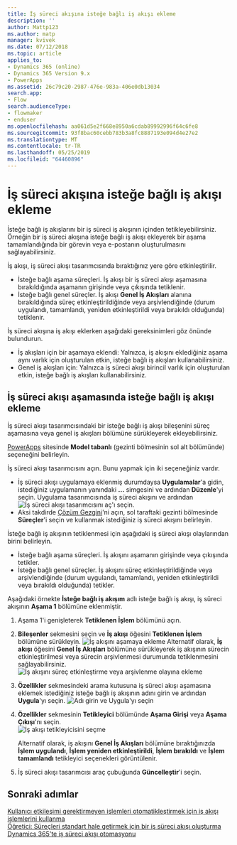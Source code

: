 ```yaml
---
title: İş süreci akışına isteğe bağlı iş akışı ekleme
description: ''
author: Mattp123
ms.author: matp
manager: kvivek
ms.date: 07/12/2018
ms.topic: article
applies_to:
- Dynamics 365 (online)
- Dynamics 365 Version 9.x
- PowerApps
ms.assetid: 26c79c20-2987-476e-983a-406e0db13034
search.app:
- Flow
search.audienceType:
- flowmaker
- enduser
ms.openlocfilehash: aa061d5e2f668e8950a6cdab89992996f64c6fe8
ms.sourcegitcommit: 93f8bac60cebb783b3a8fc8887193e094d4e27e2
ms.translationtype: MT
ms.contentlocale: tr-TR
ms.lasthandoff: 05/25/2019
ms.locfileid: "64460896"
---
```

# <a name="add-an-on-demand-workflow-to-a-business-process-flow"></a>İş süreci akışına isteğe bağlı iş akışı ekleme

İsteğe bağlı iş akışlarını bir iş süreci iş akışının içinden tetikleyebilirsiniz. Örneğin bir iş süreci akışına isteğe bağlı iş akışı ekleyerek bir aşama tamamlandığında bir görevin veya e-postanın oluşturulmasını sağlayabilirsiniz. 

İş akışı, iş süreci akışı tasarımcısında bıraktığınız yere göre etkinleştirilir.
- İsteğe bağlı aşama süreçleri. İş akışı bir iş süreci akışı aşamasına bırakıldığında aşamanın girişinde veya çıkışında tetiklenir. 
- İsteğe bağlı genel süreçler. İş akışı **Genel İş Akışları** alanına bırakıldığında süreç etkinleştirildiğinde veya arşivlendiğinde (durum uygulandı, tamamlandı, yeniden etkinleştirildi veya bırakıldı olduğunda) tetiklenir. 

İş süreci akışına iş akışı eklerken aşağıdaki gereksinimleri göz önünde bulundurun.
- İş akışları için bir aşamaya eklendi: Yalnızca, iş akışını eklediğiniz aşama aynı varlık için oluşturulan etkin, isteğe bağlı iş akışları kullanabilirsiniz.  
- Genel iş akışları için: Yalnızca iş süreci akışı birincil varlık için oluşturulan etkin, isteğe bağlı iş akışları kullanabilirsiniz.

## <a name="add-an-on-demand-workflow-to-a-business-process-flow-stage"></a>İş süreci akışı aşamasında isteğe bağlı iş akışı ekleme

İş süreci akışı tasarımcısındaki bir isteğe bağlı iş akışı bileşenini süreç aşamasına veya genel iş akışları bölümüne sürükleyerek ekleyebilirsiniz. 

[PowerApps](https://web.powerapps.com) sitesinde **Model tabanlı** (gezinti bölmesinin sol alt bölümünde) seçeneğini belirleyin. 

İş süreci akışı tasarımcısını açın. Bunu yapmak için iki seçeneğiniz vardır.
- İş süreci akışı uygulamaya eklenmiş durumdaysa **Uygulamalar**'a gidin, istediğiniz uygulamanın yanındaki **…** simgesini ve ardından **Düzenle**'yi seçin. Uygulama tasarımcısında iş süreci akışını ve ardından ![İş süreci akışı tasarımcısını aç](media/dynamics365-open-designer.PNG)'ı seçin.  
- Aksi takdirde [Çözüm Gezgini](/powerapps/maker/model-driven-apps/advanced-navigation.md#solution-explorer)'ni açın, sol taraftaki gezinti bölmesinde **Süreçler**'i seçin ve kullanmak istediğiniz iş süreci akışını belirleyin. 

İsteğe bağlı iş akışının tetiklenmesi için aşağıdaki iş süreci akışı olaylarından birini belirleyin. 
- İsteğe bağlı aşama süreçleri. İş akışını aşamanın girişinde veya çıkışında tetikler. 
- İsteğe bağlı genel süreçler. İş akışını süreç etkinleştirildiğinde veya arşivlendiğinde (durum uygulandı, tamamlandı, yeniden etkinleştirildi veya bırakıldı olduğunda) tetikler. 

Aşağıdaki örnekte **İsteğe bağlı iş akışım** adlı isteğe bağlı iş akışı, iş süreci akışının **Aşama 1** bölümüne eklenmiştir. 

1. Aşama 1'i genişleterek **Tetiklenen İşlem** bölümünü açın. 
2. **Bileşenler** sekmesini seçin ve **İş akışı** öğesini **Tetiklenen İşlem** bölümüne sürükleyin.
    ![İş akışını aşamaya ekleme](media/add-workflow-to-bpf-1.png) Alternatif olarak, **İş akışı** öğesini **Genel İş Akışları** bölümüne sürükleyerek iş akışının sürecin etkinleştirilmesi veya sürecin arşivlenmesi durumunda tetiklenmesini sağlayabilirsiniz.
 ![İş akışını süreç etkinleştirme veya arşivlenme olayına ekleme](media/add-workflow-to-bpf-global.png)
3. **Özellikler** sekmesindeki arama kutusuna iş süreci akışı aşamasına eklemek istediğiniz isteğe bağlı iş akışının adını girin ve ardından **Uygula**'yı seçin.
    ![Adı girin ve Uygula'yı seçin](media/add-workflow-to-bpf-2.png)
4. **Özellikler** sekmesinin **Tetikleyici** bölümünde **Aşama Girişi** veya **Aşama Çıkışı**'nı seçin.  
    ![İş akışı tetikleyicisini seçme](media/workflow-trigger.png)
   
    Alternatif olarak, iş akışını **Genel İş Akışları** bölümüne bıraktığınızda **İşlem uygulandı**, **İşlem yeniden etkinleştirildi**, **İşlem bırakıldı** ve **İşlem tamamlandı** tetikleyici seçenekleri görüntülenir.

5. İş süreci akışı tasarımcısı araç çubuğunda **Güncelleştir**'i seçin.
 
## <a name="next-steps"></a>Sonraki adımlar
[Kullanıcı etkileşimi gerektirmeyen işlemleri otomatikleştirmek için iş akışı işlemlerini kullanma](workflow-processes.md) <br/>
[Öğretici: Süreçleri standart hale getirmek için bir iş süreci akışı oluşturma](create-business-process-flow.md) <br/>
[Dynamics 365'te iş süreci akışı otomasyonu](https://blogs.msdn.microsoft.com/crm/2017/03/28/business-process-flow-automation-in-dynamics-365/)
